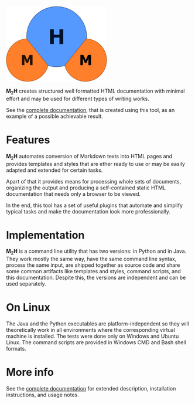 ![](doc/pict/logo.png)

**M<sub>2</sub>H** creates structured well formatted HTML documentation with minimal effort and
may be used for different types of writing works.

See the [complete documentation](https://arctrong.github.io/md2html/readme.html), that is created
using this tool, as an example of a possible achievable result.

# Features

**M<sub>2</sub>H** automates conversion of Markdown texts into HTML pages and provides templates
and styles that are ether ready to use or may be easily adapted and extended for certain tasks.

Apart of that it provides means for processing whole sets of documents, organizing the output
and producing a self-contained static HTML documentation that needs only a browser to be viewed.

In the end, this tool has a set of useful plugins that automate and simplify typical tasks and
make the documentation look more professionally.

# Implementation

**M<sub>2</sub>H** is a command line utility that has two versions: in Python and in Java. They
work mostly the same way, have the same command line syntax, process the same input, are shipped
together as source code and share some common artifacts like templates and styles, command
scripts, and this documentation. Despite this, the versions are independent and can be
used separately.

# On Linux

The Java and the Python executables are platform-independent so they will theoretically work in
all environments where the corresponding virtual machine is installed. The tests were done only
on Windows and Ubuntu Linux. The command scripts are provided in Windows CMD and Bash shell
formats.

# More info

See the [complete documentation](https://arctrong.github.io/md2html/readme.html) for extended
description, installation instructions, and usage notes.




